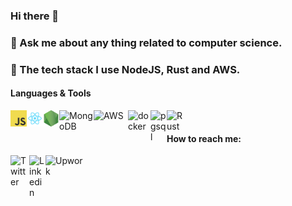 
### Hi there 👋 
### 💬 Ask me about any thing related to computer science.
### 🚀 The tech stack I use NodeJS, Rust and AWS.

#### Languages & Tools
<img align="left" alt="JavaScript" width="26px" src="https://raw.githubusercontent.com/github/explore/80688e429a7d4ef2fca1e82350fe8e3517d3494d/topics/javascript/javascript.png" />
 <img align="left" alt="React" width="26px" src="https://raw.githubusercontent.com/github/explore/80688e429a7d4ef2fca1e82350fe8e3517d3494d/topics/react/react.png" />
 <img align="left" alt="Node.js" width="26px" src="https://raw.githubusercontent.com/github/explore/80688e429a7d4ef2fca1e82350fe8e3517d3494d/topics/nodejs/nodejs.png" />
 <img align="left" alt="MongoDB" width="55px" src="https://github.com/coherencez/tech-logos/blob/master/mongo.png" />
<img align="left" alt="AWS" width="55px" src="https://github.com/jalbertsr/logo-badge-images/blob/master/img/rsz_aws.png?raw=true"/> 
<img align="left" alt="docker" width="36px" src="https://cdn.freebiesupply.com/logos/thumbs/2x/docker-logo.png" /> 
<img align="left" alt="pgsql" width="26px" src="https://github.com/jalbertsr/logo-badge-images/blob/master/img/rsz_postgresql.png?raw=true)" /> 
<img align="left" alt="Rust" width="26px" src="https://camo.githubusercontent.com/6a6e79ad0737ed38a9c3597d4bca394b8994fb89/68747470733a2f2f75706c6f61642e77696b696d656469612e6f72672f77696b6970656469612f636f6d6d6f6e732f7468756d622f642f64352f527573745f70726f6772616d6d696e675f6c616e67756167655f626c61636b5f6c6f676f2e7376672f3130323470782d527573745f70726f6772616d6d696e675f6c616e67756167655f626c61636b5f6c6f676f2e7376672e706e67" /> 

<br>

#### How to reach me:
<a href="https://twitter.com/suAreebSiddiqui" target="_blank">
<img align="left" width="30px" src="https://logodownload.org/wp-content/uploads/2014/09/twitter-logo-1.png"; alt="Twitter">
</a>

<a href="https://linkedin.com/in/suareebsiddiqui">
<img align="left" width="26px" src="https://image.flaticon.com/icons/png/512/174/174857.png"; alt="Linkedin">
</a>


 
<a href="https://www.upwork.com/o/profiles/users/~01ac31452463f50f6c/">
<img align="left" width="60px" src="https://upload.wikimedia.org/wikipedia/commons/thumb/d/d2/Upwork-logo.svg/1200px-Upwork-logo.svg.png"; alt="Upwork">
</a>

<!--
**AreebSiddiqui/AreebSiddiqui** is a ✨ _special_ ✨ repository because its `README.md` (this file) appears on your GitHub profile.

Here are some ideas to get you started:

- 🔭 I’m currently working on ...
- 🌱 I’m currently learning ...
- 👯 I’m looking to collaborate on ...
- 🤔 I’m looking for help with ...
- 💬 Ask me about ...

- 😄 Pronouns: ...
- ⚡ Fun fact: ...
-->
